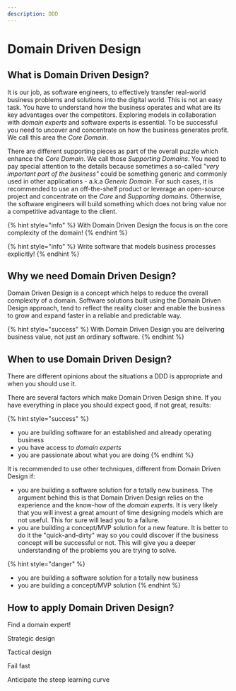 ```yaml
---
description: DDD
---
```


# Domain Driven Design

## What is Domain Driven Design?

It is our job, as software engineers, to effectively transfer real-world business problems and solutions into the digital world. This is not an easy task. You have to understand how the business operates and what are its key advantages over the competitors. Exploring models in collaboration with _domain experts_ and software experts is essential. To be successful you need to uncover and concentrate on how the business generates profit. We call this area the _Core Domain_.

There are different supporting pieces as part of the overall puzzle which enhance the _Core Domain_. We call those _Supporting Domains_. You need to pay special attention to the details because sometimes a so-called "_very important part of the business"_ could be something generic and commonly used in other applications - a.k.a _Generic Domain_. For such cases, it is recommended to use an off-the-shelf product or leverage an open-source project and concentrate on the _Core_ and _Supporting domains_. Otherwise, the software engineers will build something which does not bring value nor a competitive advantage to the client.

{% hint style="info" %}
With Domain Driven Design the focus is on the core complexity of the domain!
{% endhint %}

{% hint style="info" %}
Write software that models business processes explicitly!
{% endhint %}

## Why we need Domain Driven Design?

Domain Driven Design is a concept which helps to reduce the overall complexity of a domain. Software solutions built using the Domain Driven Design approach, tend to reflect the reality closer and enable the business to grow and expand faster in a reliable and predictable way.

{% hint style="success" %}
With Domain Driven Design you are delivering business value, not just an ordinary software.
{% endhint %}

## When to use Domain Driven Design?

There are different opinions about the situations a DDD is appropriate and when you should use it.

There are several factors which make Domain Driven Design shine. If you have everything in place you should expect good, if not great, results:

{% hint style="success" %}
* you are building software for an established and already operating business
* you have access to _domain experts_ 
* you are passionate about what you are doing
{% endhint %}

It is recommended to use other techniques, different from Domain Driven Design if:

* you are building a software solution for a totally new business. The argument behind this is that Domain Driven Design relies on the experience and the know-how of the _domain experts_. It is very likely that you will invest a great amount of time designing models which are not useful. This for sure will lead you to a failure.
* you are building a concept/MVP solution for a new feature. It is better to do it the "quick-and-dirty" way so you could discover if the business concept will be successful or not. This will give you a deeper understanding of the problems you are trying to solve.

{% hint style="danger" %}
* you are building a software solution for a totally new business
* you are building a concept/MVP solution
{% endhint %}

## How to apply Domain Driven Design?

Find a domain expert!

Strategic design

Tactical design

Fail fast

Anticipate the steep learning curve

